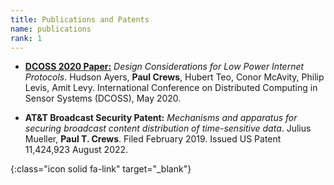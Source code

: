 ```yaml
---
title: Publications and Patents
name: publications
rank: 1
---
```


 - [**DCOSS 2020 Paper:**][dcoss-2020] *Design Considerations for Low Power
   Internet Protocols*. Hudson Ayers, **Paul Crews**, Hubert Teo, Conor
   McAvity, Philip Levis, Amit Levy.  International Conference on Distributed
   Computing in Sensor Systems (DCOSS), May 2020.

 - **AT&T Broadcast Security Patent:** *Mechanisms and apparatus for securing
   broadcast content distribution of time-sensitive data*. Julius Mueller,
   **Paul T. Crews**. Filed February 2019.  Issued US Patent 11,424,923 August
   2022.

[dcoss-2020]: https://doi.org/10.1109/DCOSS49796.2020.00027
{:class="icon solid fa-link" target="\_blank"}
